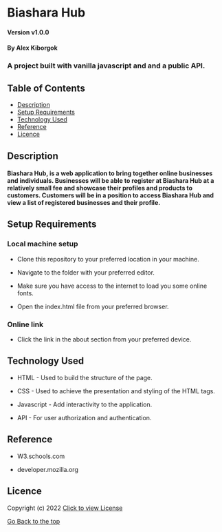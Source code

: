 # Biashara Hub

#### Version v1.0.0
#### By Alex Kiborgok
### A project built with vanilla javascript and and a public API.

## Table of Contents

+ [Description](#description)
+ [Setup Requirements](#setup-requirements)
+ [Technology Used](#technology-used)
+ [Reference](#reference)
+ [Licence](#licence)

## Description
#### Biashara Hub, is a web application to bring together online businesses and individuals. Businesses will be able to register at Biashara Hub at a relatively small fee and showcase their profiles and products to customers. Customers will be in a position to access Biashara Hub and view a list of registered businesses and their profile.

## Setup Requirements
### Local machine setup
* Clone this repository to your preferred location in your machine.

* Navigate to the folder with your preferred editor.

* Make sure you have access to the internet to load you some online fonts.

* Open the index.html file from your preferred browser.
### Online link
* Click the link in the about section from your preferred device.
## Technology Used
* HTML - Used to build the structure of the page.

* CSS - Used to achieve the presentation and styling of the HTML tags.

* Javascript - Add interactivity to the application.

* API - For user authorization and authentication.

## Reference
* W3.schools.com

* developer.mozilla.org

## Licence

Copyright (c) 2022 [Click to view License](LICENSE)

[Go Back to the top](#description)
